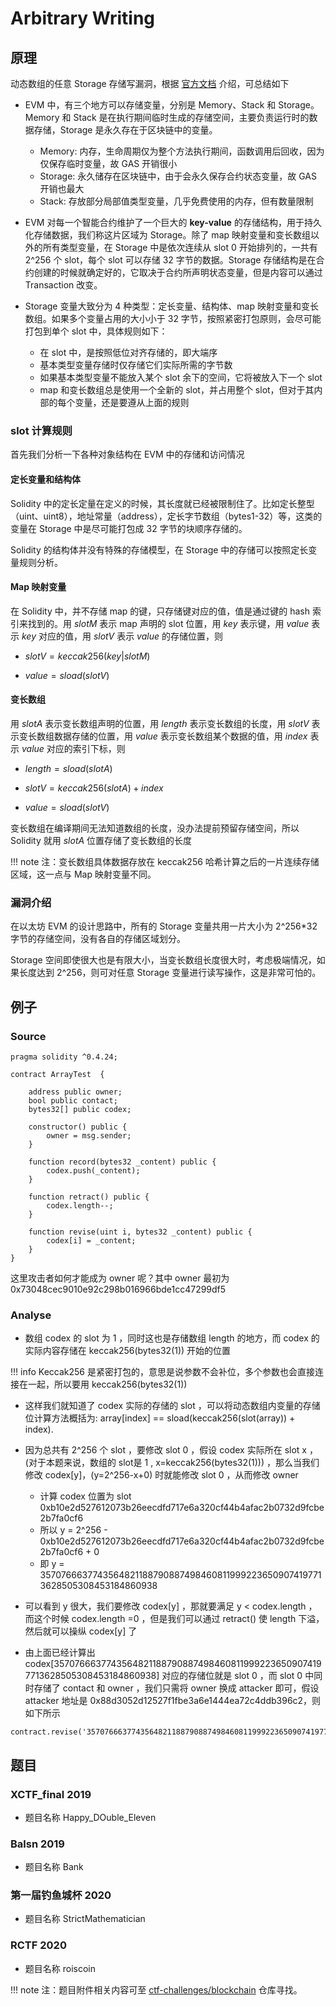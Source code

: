 # Arbitrary Writing

## 原理

动态数组的任意 Storage 存储写漏洞，根据 [官方文档](https://docs.soliditylang.org/en/v0.8.1/internals/layout_in_storage.html#) 介绍，可总结如下

- EVM 中，有三个地方可以存储变量，分别是 Memory、Stack 和 Storage。Memory 和 Stack 是在执行期间临时生成的存储空间，主要负责运行时的数据存储，Storage 是永久存在于区块链中的变量。
    + Memory: 内存，生命周期仅为整个方法执行期间，函数调用后回收，因为仅保存临时变量，故 GAS 开销很小
    + Storage: 永久储存在区块链中，由于会永久保存合约状态变量，故 GAS 开销也最大
    + Stack: 存放部分局部值类型变量，几乎免费使用的内存，但有数量限制

- EVM 对每一个智能合约维护了一个巨大的 **key-value** 的存储结构，用于持久化存储数据，我们称这片区域为 Storage。除了 map 映射变量和变长数组以外的所有类型变量，在 Storage 中是依次连续从 slot 0 开始排列的，一共有 2^256 个 slot，每个 slot 可以存储 32 字节的数据。Storage 存储结构是在合约创建的时候就确定好的，它取决于合约所声明状态变量，但是内容可以通过 Transaction 改变。
- Storage 变量大致分为 4 种类型：定长变量、结构体、map 映射变量和变长数组。如果多个变量占用的大小小于 32 字节，按照紧密打包原则，会尽可能打包到单个 slot 中，具体规则如下：
    + 在 slot 中，是按照低位对齐存储的，即大端序
    + 基本类型变量存储时仅存储它们实际所需的字节数
    + 如果基本类型变量不能放入某个 slot 余下的空间，它将被放入下一个 slot
    + map 和变长数组总是使用一个全新的 slot，并占用整个 slot，但对于其内部的每个变量，还是要遵从上面的规则

### slot 计算规则

首先我们分析一下各种对象结构在 EVM 中的存储和访问情况

#### 定长变量和结构体

Solidity 中的定长定量在定义的时候，其长度就已经被限制住了。比如定长整型（uint、uint8），地址常量（address），定长字节数组（bytes1-32）等，这类的变量在 Storage 中是尽可能打包成 32 字节的块顺序存储的。

Solidity 的结构体并没有特殊的存储模型，在 Storage 中的存储可以按照定长变量规则分析。

#### Map 映射变量

在 Solidity 中，并不存储 map 的键，只存储键对应的值，值是通过键的 hash 索引来找到的。用 $slotM$ 表示 map 声明的 slot 位置，用 $key$ 表示键，用 $value$ 表示 $key$ 对应的值，用 $slotV$ 表示 $value$ 的存储位置，则

- $slotV = keccak256(key|slotM)$

- $value = sload(slotV)$

#### 变长数组

用 $slotA$ 表示变长数组声明的位置，用 $length$ 表示变长数组的长度，用 $slotV$ 表示变长数组数据存储的位置，用 $value$ 表示变长数组某个数据的值，用 $index$ 表示 $value$ 对应的索引下标，则

- $length = sload(slotA)$

- $slotV = keccak256(slotA) + index$

- $value = sload(slotV)$

变长数组在编译期间无法知道数组的长度，没办法提前预留存储空间，所以 Solidity 就用 $slotA$ 位置存储了变长数组的长度

!!! note
    注：变长数组具体数据存放在 keccak256 哈希计算之后的一片连续存储区域，这一点与 Map 映射变量不同。

### 漏洞介绍

在以太坊 EVM 的设计思路中，所有的 Storage 变量共用一片大小为 2^256*32 字节的存储空间，没有各自的存储区域划分。

Storage 空间即使很大也是有限大小，当变长数组长度很大时，考虑极端情况，如果长度达到 2^256，则可对任意 Storage 变量进行读写操作，这是非常可怕的。

## 例子

### Source

```solidity
pragma solidity ^0.4.24;

contract ArrayTest  {

    address public owner;
    bool public contact;
    bytes32[] public codex;
    
    constructor() public {
        owner = msg.sender;
    }

    function record(bytes32 _content) public {
        codex.push(_content);
    }

    function retract() public {
        codex.length--;
    }

    function revise(uint i, bytes32 _content) public {
        codex[i] = _content;
    }
}
```

这里攻击者如何才能成为 owner 呢？其中 owner 最初为 0x73048cec9010e92c298b016966bde1cc47299df5

### Analyse

- 数组 codex 的 slot 为 1 ，同时这也是存储数组 length 的地方，而 codex 的实际内容存储在 keccak256(bytes32(1)) 开始的位置

!!! info
    Keccak256 是紧密打包的，意思是说参数不会补位，多个参数也会直接连接在一起，所以要用 keccak256(bytes32(1))

- 这样我们就知道了 codex 实际的存储的 slot ，可以将动态数组内变量的存储位计算方法概括为: array[index] == sload(keccak256(slot(array)) + index). 

- 因为总共有 2^256 个 slot ，要修改 slot 0 ，假设 codex 实际所在 slot x ，(对于本题来说，数组的 slot是 1 , x=keccak256(bytes32(1))) ，那么当我们修改 codex[y]，(y=2^256-x+0) 时就能修改 slot 0 ，从而修改 owner
    - 计算 codex 位置为 slot 0xb10e2d527612073b26eecdfd717e6a320cf44b4afac2b0732d9fcbe2b7fa0cf6
    - 所以 y = 2^256 - 0xb10e2d527612073b26eecdfd717e6a320cf44b4afac2b0732d9fcbe2b7fa0cf6 + 0
    - 即 y = 35707666377435648211887908874984608119992236509074197713628505308453184860938

- 可以看到 y 很大，我们要修改 codex[y] ，那就要满足 y < codex.length ，而这个时候 codex.length =0 ，但是我们可以通过 retract() 使 length 下溢，然后就可以操纵 codex[y] 了
- 由上面已经计算出 codex[35707666377435648211887908874984608119992236509074197713628505308453184860938] 对应的存储位就是 slot 0 ，而 slot 0 中同时存储了 contact 和 owner ，我们只需将 owner 换成 attacker 即可，假设 attacker 地址是 0x88d3052d12527f1fbe3a6e1444ea72c4ddb396c2，则如下所示

```
contract.revise('35707666377435648211887908874984608119992236509074197713628505308453184860938','0x00000000000000000000000088d3052d12527f1fbe3a6e1444ea72c4ddb396c2')
```

## 题目

### XCTF_final 2019
- 题目名称 Happy_DOuble_Eleven

### Balsn 2019
- 题目名称 Bank

### 第一届钓鱼城杯 2020
- 题目名称 StrictMathematician

### RCTF 2020
- 题目名称 roiscoin

!!! note
    注：题目附件相关内容可至 [ctf-challenges/blockchain](https://github.com/ctf-wiki/ctf-challenges/tree/master/blockchain) 仓库寻找。
